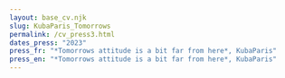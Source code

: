 ```yaml
---
layout: base_cv.njk
slug: KubaParis_Tomorrows
permalink: /cv_press3.html
dates_press: "2023"
press_fr: "*Tomorrows attitude is a bit far from here*, KubaParis"
press_en: "*Tomorrows attitude is a bit far from here*, KubaParis"
---
```

